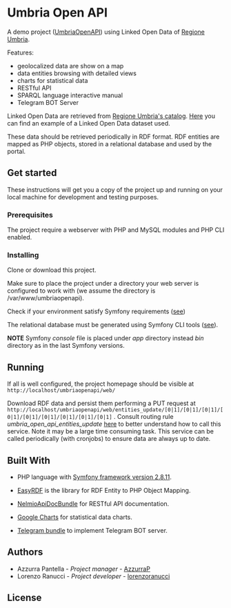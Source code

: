 # Umbria Open API

A demo project ([UmbriaOpenAPI](https://umbriaopenapi.regione.umbria.it)) using Linked Open Data of [Regione Umbria](http://www.regione.umbria.it/home).

Features:
* geolocalized data are show on a map
* data entities browsing with detailed views
* charts for statistical data
* RESTful API
* SPARQL language interactive manual
* Telegram BOT Server


Linked Open Data are retrieved from [Regione Umbria's catalog](http://dati.umbria.it/). [Here](http://dati.umbria.it/dataset/turismo-attrattori) you can find an example of a Linked Open Data dataset used.

These data should be retrieved periodically in RDF format. RDF entities are mapped as PHP objects, stored in a relational database and used by the portal.

## Get started

These instructions will get you a copy of the project up and running on your local machine for development and testing purposes.

### Prerequisites

The project require a webserver with PHP and MySQL modules and PHP CLI enabled.

### Installing

Clone or download this project.

Make sure to place the project under a directory your web server is configured to work with (we assume the directory is /var/www/umbriaopenapi).

Check if your environment satisfy Symfony requirements ([see](https://symfony.com/doc/current/reference/requirements.html))

The relational database must be generated using Symfony CLI tools ([see](http://symfony.com/doc/current/doctrine.html)).

**NOTE** Symfony *console* file is placed under *app* directory instead *bin* directory as in the last Symfony versions.


## Running
If all is well configured, the project homepage should be visible at ```http://localhost/umbriaopenapi/web/```

Download RDF data and persist them performing a PUT request at ```http://localhost/umbriaopenapi/web/entities_update/[0|1]/[0|1]/[0|1]/[0|1]/[0|1]/[0|1]/[0|1]/[0|1]/[0|1]``` .
Consult routing rule *umbria_open_api_entities_update* [here](\src\Umbria\OpenApiBundle\Resources\config\routing.yml) to better understand how to call this service. Note it may be a large time consuming task.
This service can be called periodically (with cronjobs) to ensure data are always up to date.

## Built With

* PHP language with [Symfony framework version 2.8.11](https://symfony.com/).



* [EasyRDF](http://www.easyrdf.org/) is the library for RDF Entity to PHP Object Mapping.

* [NelmioApiDocBundle](https://github.com/nelmio/NelmioApiDocBundle) for RESTful API documentation.

* [Google Charts](https://developers.google.com/chart/) for statistical data charts.

* [Telegram bundle](https://packagist.org/packages/shaygan/telegram-bot-api-bundle) to implement Telegram BOT server.

## Authors

* Azzurra Pantella - *Project manager* - [AzzurraP](https://github.com/AzzurraP)
* Lorenzo Ranucci - *Project developer* - [lorenzoranucci](https://github.com/lorenzoranucci)

## License




